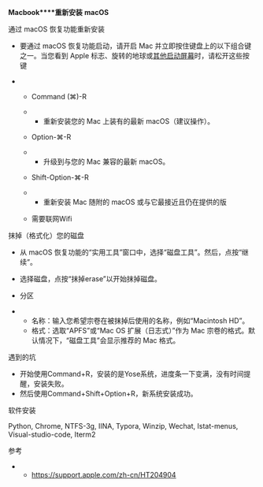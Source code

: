 **Macbook****重新安装** **macOS**

通过 macOS 恢复功能重新安装

- 要通过 macOS 恢复功能启动，请开启 Mac 并立即按住键盘上的以下组合键之一。当您看到 Apple 标志、旋转的地球或[其他启动屏幕](https://support.apple.com/zh-cn/HT204156)时，请松开这些按键

- - Command (⌘)-R

  - - 重新安装您的 Mac 上装有的最新 macOS（建议操作）。

  - Option-⌘-R

  - - 升级到与您的 Mac 兼容的最新 macOS。

  - Shift-Option-⌘-R

  - - 重新安装 Mac 随附的 macOS 或与它最接近且仍在提供的版

  - 需要联网Wifi

抹掉（格式化）您的磁盘

- 从 macOS 恢复功能的“实用工具”窗口中，选择“磁盘工具”。然后，点按“继续”。

- 选择磁盘，点按“抹掉erase”以开始抹掉磁盘。

- 分区

- - 名称：输入您希望宗卷在被抹掉后使用的名称，例如“Macintosh HD”。
  - 格式：选取“APFS”或“Mac OS 扩展（日志式）”作为 Mac 宗卷的格式。默认情况下，“磁盘工具”会显示推荐的 Mac 格式。

遇到的坑

- 开始使用Command+R，安装的是Yose系统，进度条一下变满，没有时间提醒，安装失败。
- 然后使用Command+Shift+Option+R，新系统安装成功。

软件安装

Python, Chrome, NTFS-3g, IINA, Typora, Winzip, Wechat, Istat-menus, Visual-studio-code, Iterm2

参考

- - https://support.apple.com/zh-cn/HT204904